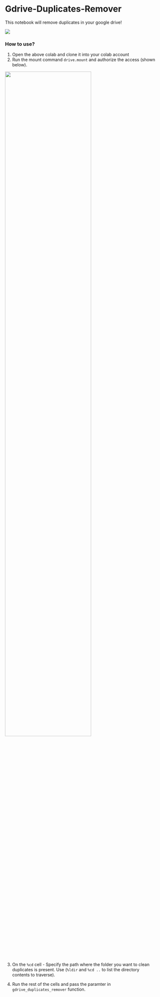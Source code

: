 # Gdrive-Duplicates-Remover
This notebook will remove duplicates in your google drive!

<a href="https://colab.research.google.com/github/r2d2meuleu/Gdrive-Duplicates-Remover/blob/main/GDrive_duplicates_remover.ipynb"><img src="https://colab.research.google.com/assets/colab-badge.svg"></a>

### How to use?

1. Open the above colab and clone it into your colab account
2. Run the mount command `drive.mount` and authorize the access (shown below).

<img src="https://user-images.githubusercontent.com/51715437/215335776-caa0d602-c932-4207-8857-159fd09ab973.png" width=75% height=75%>

3. On the `%cd` cell - Specify the path where the folder you want to clean duplicates is present. Use (`%ldir` and `%cd ..` to list the directory contents to traverse).

4. Run the rest of the cells and pass the paramter in `gdrive_duplicates_remover` function.

